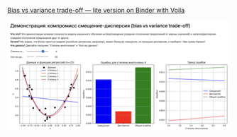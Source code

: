 [Bias vs variance trade-off — lite version on Binder with Voila](https://mybinder.org/v2/gh/vgabrov/ML_course_demos/651eb90666ca398acc168847b57551b1ceb89d84?urlpath=voila%2Frender%2Fbias_vs_var.ipynb)

[![Bias vs Variance Widget](bias%20vs%20variance%20widget.png)](https://mybinder.org/v2/gh/vgabrov/ML_course_demos/651eb90666ca398acc168847b57551b1ceb89d84?urlpath=voila%2Frender%2Fbias_vs_var.ipynb)
